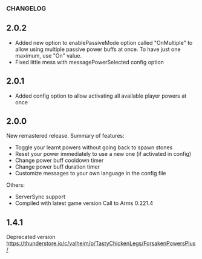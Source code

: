 ### CHANGELOG

## 2.0.2

* Added new option to enablePassiveMode option called "OnMultiple" to allow using multiple passive power buffs at once. To have just one maximum, use "On" value.
* Fixed little mess with messagePowerSelected config option

## 2.0.1

* Added config option to allow activating all available player powers at once

## 2.0.0

New remastered release. Summary of features:
* Toggle your learnt powers without going back to spawn stones
* Reset your power immediately to use a new one (if activated in config)
* Change power buff cooldown timer
* Change power buff duration timer
* Customize messages to your own language in the config file

Others:
* ServerSync support
* Compiled with latest game version Call to Arms 0.221.4

## 1.4.1

Deprecated version https://thunderstore.io/c/valheim/p/TastyChickenLegs/ForsakenPowersPlus/